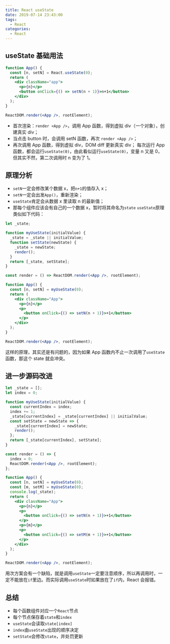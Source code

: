 ```yaml
---
title: React useState
date: 2019-07-14 23:43:00
tags:
  - React
categories:
  - React
---
```


## useState 基础用法

```jsx
function App() {
  const [n, setN] = React.useState(0);
  return (
    <div className="app">
      <p>{n}</p>
      <button onClick={() => setN(n + 1)}>n+1</button>
    </div>
  );
}

ReactDOM.render(<App />, rootElement);
```

- 首次渲染：`render <App />`，调用 App 函数，得到虚拟 div（一个对象），创建真实 div；
- 当点击 button 时，会调用 setN 函数，再次 `render <App />`；
- 再次调用 App 函数，得到虚拟 div，DOM diff 更新真实 div；
  每次运行 App 函数，都会运行`useState(0)`，由此看似运行`useState(0)`，变量 n 又是 0，但其实不然，第二次调用时 n 变为了 1。

## 原理分析

- `setN`一定会修改某个数据 x，把`n+1`的值存入 x；
- `setN`一定会出发`App()`，重新渲染；
- `useState`肯定会从数据 x 里读取 n 的最新值；
- 那每个组件应该会有自己的一个数据 x，暂时将其命名为`state`
  `useState`原理类似如下代码：

```jsx
let _state;

function myUseState(initialValue) {
  _state = _state || initialValue;
  function setState(newState) {
    _state = newState;
    render();
  }
  return [_state, setState];
}

const render = () => ReactDOM.render(<App />, rootElement);

function App() {
  const [n, setN] = myUseState(0);
  return (
    <div className="App">
      <p>{n}</p>
      <p>
        <button onClick={() => setN(n + 1)}>+1</button>
      </p>
    </div>
  );
}

ReactDOM.render(<App />, rootElement);
```

这样的原理，其实还是有问题的，因为如果 App 函数内不止一次调用了`useState`函数，那这个 state 就会冲突。

## 进一步源码改进

```jsx
let _state = [];
let index = 0;

function myUseState(initialValue) {
  const currentIndex = index;
  index += 1;
  _state[currentIndex] = _state[currentIndex] || initialValue;
  const setState = newState => {
    _state[currentIndex] = newState;
    render();
  };
  return [_state[currentIndex], setState];
}

const render = () => {
  index = 0;
  ReactDOM.render(<App />, rootElement);
};

function App() {
  const [n, setN] = myUseState(0);
  const [m, setM] = myUseState(0);
  console.log(_state);
  return (
    <div className="App">
      <p>{n}</p>
      <p>
        <button onClick={() => setN(n + 1)}>+1</button>
      </p>
      <p>{m}</p>
      <p>
        <button onClick={() => setM(m + 1)}>+1</button>
      </p>
    </div>
  );
}

ReactDOM.render(<App />, rootElement);
```

用次方案会有一个缺陷，就是调用`useState`一定要注意顺序，所以再调用时，一定不能放在`if`里边。而实际调用`useState`时如果放在了`if`内，React 会报错。

## 总结

- 每个函数组件对应一个`React`节点
- 每个节点保存着`state`和`index`
- `useState`会读取`state[index]`
- `index`由`useState`出现的顺序决定
- `setState`会修改`state`，并处罚更新
